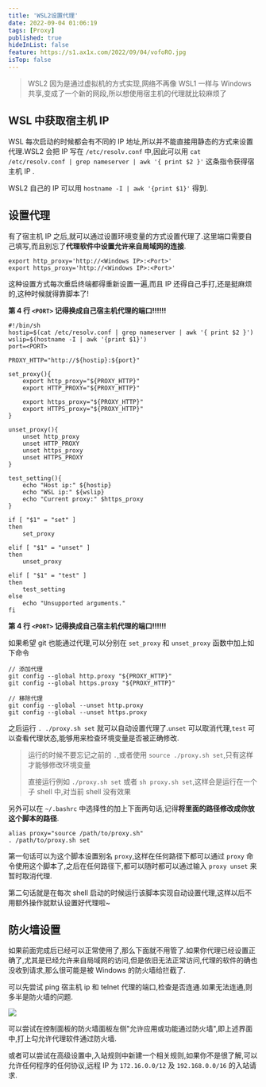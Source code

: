 ```yaml
---
title: 'WSL2设置代理'
date: 2022-09-04 01:06:19
tags: [Proxy]
published: true
hideInList: false
feature: https://s1.ax1x.com/2022/09/04/vofoRO.jpg
isTop: false
---
```


> WSL2 因为是通过虚拟机的方式实现,网络不再像 WSL1 一样与 Windows 共享,变成了一个新的网段,所以想使用宿主机的代理就比较麻烦了
## WSL 中获取宿主机 IP

WSL 每次启动的时候都会有不同的 IP 地址,所以并不能直接用静态的方式来设置代理.WSL2 会把 IP 写在 `/etc/resolv.conf` 中,因此可以用 `cat /etc/resolv.conf | grep nameserver | awk '{ print $2 }'` 这条指令获得宿主机 IP .

WSL2 自己的 IP 可以用 `hostname -I | awk '{print $1}'` 得到.

## 设置代理

有了宿主机 IP 之后,就可以通过设置环境变量的方式设置代理了.这里端口需要自己填写,而且别忘了**代理软件中设置允许来自局域网的连接**.

```shell
export http_proxy='http://<Windows IP>:<Port>'
export https_proxy='http://<Windows IP>:<Port>'
```

这种设置方式每次重启终端都得重新设置一遍,而且 IP 还得自己手打,还是挺麻烦的,这种时候就得靠脚本了!

**第 4 行 `<PORT>` 记得换成自己宿主机代理的端口!!!!!!**

```shell
#!/bin/sh
hostip=$(cat /etc/resolv.conf | grep nameserver | awk '{ print $2 }')
wslip=$(hostname -I | awk '{print $1}')
port=<PORT>

PROXY_HTTP="http://${hostip}:${port}"

set_proxy(){
    export http_proxy="${PROXY_HTTP}"
    export HTTP_PROXY="${PROXY_HTTP}"

    export https_proxy="${PROXY_HTTP}"
    export HTTPS_proxy="${PROXY_HTTP}"
}

unset_proxy(){
    unset http_proxy
    unset HTTP_PROXY
    unset https_proxy
    unset HTTPS_PROXY
}

test_setting(){
    echo "Host ip:" ${hostip}
    echo "WSL ip:" ${wslip}
    echo "Current proxy:" $https_proxy
}

if [ "$1" = "set" ]
then
    set_proxy

elif [ "$1" = "unset" ]
then
    unset_proxy

elif [ "$1" = "test" ]
then
    test_setting
else
    echo "Unsupported arguments."
fi
```

**第 4 行 `<PORT>` 记得换成自己宿主机代理的端口!!!!!!**

如果希望 git 也能通过代理,可以分别在 `set_proxy` 和 `unset_proxy` 函数中加上如下命令

```
// 添加代理
git config --global http.proxy "${PROXY_HTTP}"
git config --global https.proxy "${PROXY_HTTP}"

// 移除代理
git config --global --unset http.proxy
git config --global --unset https.proxy
```

之后运行 `. ./proxy.sh set` 就可以自动设置代理了.`unset` 可以取消代理,`test` 可以查看代理状态,能够用来检查环境变量是否被正确修改.

> 运行的时候不要忘记之前的 `.`,或者使用 `source ./proxy.sh set`,只有这样才能够修改环境变量
>
>
> 直接运行例如 `./proxy.sh set` 或者 `sh proxy.sh set`,这样会是运行在一个子 shell 中,对当前 shell 没有效果

另外可以在 `~/.bashrc` 中选择性的加上下面两句话,记得**将里面的路径修改成你放这个脚本的路径**.

```shell
alias proxy="source /path/to/proxy.sh"
. /path/to/proxy.sh set
```

第一句话可以为这个脚本设置别名 `proxy`,这样在任何路径下都可以通过 `proxy` 命令使用这个脚本了,之后在任何路径下,都可以随时都可以通过输入 `proxy unset` 来暂时取消代理.

第二句话就是在每次 shell 启动的时候运行该脚本实现自动设置代理,这样以后不用额外操作就默认设置好代理啦~

## 防火墙设置

如果前面完成后已经可以正常使用了,那么下面就不用管了.如果你代理已经设置正确了,尤其是已经允许来自局域网的访问,但是依旧无法正常访问,代理的软件的确也没收到请求,那么很可能是被 Windows 的防火墙给拦截了.

可以先尝试 ping 宿主机 ip 和 telnet 代理的端口,检查是否连通.如果无法连通,则多半是防火墙的问题.

![](/img/in-post/WSL/4.webp)

可以尝试在控制面板的防火墙面板左侧"允许应用或功能通过防火墙",即上述界面中,打上勾允许代理软件通过防火墙.

或者可以尝试在高级设置中,入站规则中新建一个相关规则,如果你不是很了解,可以允许任何程序的任何协议,远程 IP 为 `172.16.0.0/12` 及 `192.168.0.0/16` 的入站请求.

